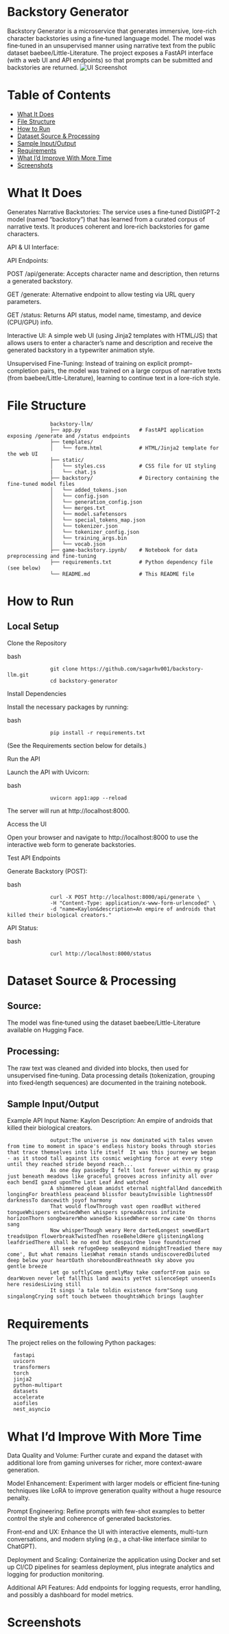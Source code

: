 # Backstory Generator
Backstory Generator is a microservice that generates immersive, lore-rich character backstories using a fine‑tuned language model.
The model was fine‑tuned in an unsupervised manner using narrative text from the public dataset baebee/Little-Literature. 
The project exposes a FastAPI interface (with a web UI and API endpoints) so that prompts can be submitted and backstories are returned.
![UI Screenshot](screenshots/ui.png)
# Table of Contents

- [What It Does](#what-it-does)
- [File Structure](#file-structure)
- [How to Run](#how-to-run)
- [Dataset Source & Processing](#dataset-source--processing)
- [Sample Input/Output](#sample-inputoutput)
- [Requirements](#requirements)
- [What I’d Improve With More Time](#What-I'-d-Improve-With-More-Time)
- [Screenshots](#Screenshots)

# What It Does
Generates Narrative Backstories:
The service uses a fine‑tuned DistilGPT‑2 model (named “backstory”) that has learned from a curated corpus of narrative texts. It produces coherent and lore‑rich backstories for game characters.

API & UI Interface:

API Endpoints:

POST /api/generate: Accepts character name and description, then returns a generated backstory.

GET /generate: Alternative endpoint to allow testing via URL query parameters.

GET /status: Returns API status, model name, timestamp, and device (CPU/GPU) info.

Interactive UI:
A simple web UI (using Jinja2 templates with HTML/JS) that allows users to enter a character’s name and description and receive the generated backstory in a typewriter animation style.

Unsupervised Fine-Tuning:
Instead of training on explicit prompt–completion pairs, the model was trained on a large corpus of narrative texts (from baebee/Little-Literature), learning to continue text in a lore-rich style.

# File Structure

                  backstory-llm/
                  ├── app.py                   # FastAPI application exposing /generate and /status endpoints
                  ├── templates/               
                  │   └── form.html            # HTML/Jinja2 template for the web UI
                  ├── static/                  
                  │   └── styles.css           # CSS file for UI styling
                  |   └── chat.js 
                  ├── backstory/               # Directory containing the fine-tuned model files        
                  │   └── added_tokens.json 
                  │   └── config.json
                  │   └── generation_config.json
                  │   └── merges.txt
                  │   └── model.safetensors
                  │   └── special_tokens_map.json
                  │   └── tokenizer.json
                  │   └── tokenizer_config.json
                  │   └── training_args.bin
                  │   └── vocab.json
                  ├── game-backstory.ipynb/    # Notebook for data preprocessing and fine-tuning           
                  ├── requirements.txt         # Python dependency file (see below)
                  └── README.md                # This README file

# How to Run
## Local Setup
Clone the Repository

bash

                  git clone https://github.com/sagarhv001/backstory-llm.git
                  cd backstory-generator
Install Dependencies

Install the necessary packages by running:

bash

                  pip install -r requirements.txt
(See the Requirements section below for details.)

Run the API

Launch the API with Uvicorn:

bash
      
                  uvicorn app1:app --reload
                  
The server will run at http://localhost:8000.

Access the UI

Open your browser and navigate to http://localhost:8000 to use the interactive web form to generate backstories.

Test API Endpoints

Generate Backstory (POST):

bash

                  curl -X POST http://localhost:8000/api/generate \
                  -H "Content-Type: application/x-www-form-urlencoded" \
                  -d "name=Kaylon&description=An empire of androids that killed their biological creators."
API Status:

bash

                  curl http://localhost:8000/status

# Dataset Source & Processing
## Source:
The model was fine‑tuned using the dataset baebee/Little-Literature available on Hugging Face.

## Processing:
The raw text was cleaned and divided into blocks, then used for unsupervised fine‑tuning. Data processing details (tokenization, grouping into fixed‑length sequences) are documented in the training notebook.

## Sample Input/Output
Example API Input
Name: Kaylon
Description: An empire of androids that killed their biological creators.

                  output:The universe is now dominated with tales woven from time to moment in space's endless history books through stories that trace themselves into life itself  It was this journey we began                   - as it stood tall against its cosmic weighting force at every step until they reached stride beyond reach...
                  As one day passedby I felt lost forever within my grasp just beneath meadows like graceful grooves across infinity all over each bendI gazed uponThe Last Leaf And watched
                  A shimmered gleam amidst eternal nightfallAnd dancedWith longingFor breathless peaceand blissfor beautyInvisible lightnessOf darknessTo dancewith joyof harmony
                  That would flowThrough vast open roadBut withered tongueWhispers entwinedWhen whispers spreadAcross infinite horizonThorn songbearerWho wanedSo kissedWhere sorrow came'On thorns sang
                  Now whisperThough weary Here dartedLongest sewedEart treadsUpon flowerbreakTwistedThen roseBeheldHere glisteningAlong leafdriedThere shall be no end but despairOne love foundsturned
                  All seek refugeDeep seaBeyond midnightTreadied there may come', But what remains liesWhat remain stands undiscoveredDiluted deep below your heartOath shoreboundBreathneath sky above you                         gentle breeze
                  Let go softlyCome gentlyMay take comfortFrom pain so dearWoven never let fallThis land awaits yetYet silenceSept unseenIs here residesLiving still
                  It sings 'a tale toldin existence form"Song sung singalongCrying soft touch between thoughtsWhich brings laughter

# Requirements
The project relies on the following Python packages:


      fastapi
      uvicorn
      transformers
      torch
      jinja2
      python-multipart
      datasets
      accelerate
      aiofiles
      nest_asyncio
# What I’d Improve With More Time
Data Quality and Volume:
Further curate and expand the dataset with additional lore from gaming universes for richer, more context-aware generation.

Model Enhancement:
Experiment with larger models or efficient fine‑tuning techniques like LoRA to improve generation quality without a huge resource penalty.

Prompt Engineering:
Refine prompts with few-shot examples to better control the style and coherence of generated backstories.

Front-end and UX:
Enhance the UI with interactive elements, multi-turn conversations, and modern styling (e.g., a chat-like interface similar to ChatGPT).

Deployment and Scaling:
Containerize the application using Docker and set up CI/CD pipelines for seamless deployment, plus integrate analytics and logging for production monitoring.

Additional API Features:
Add endpoints for logging requests, error handling, and possibly a dashboard for model metrics.
# Screenshots


